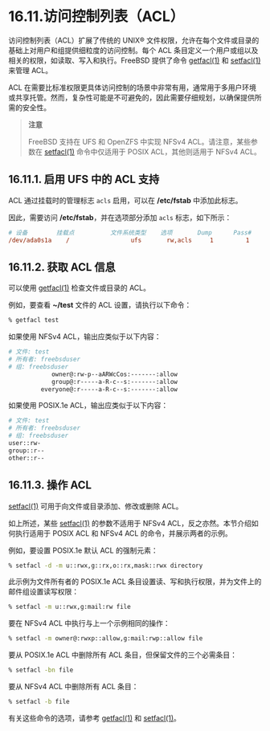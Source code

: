 # 16.11.访问控制列表（ACL）

访问控制列表（ACL）扩展了传统的 UNIX® 文件权限，允许在每个文件或目录的基础上对用户和组提供细粒度的访问控制。每个 ACL 条目定义一个用户或组以及相关的权限，如读取、写入和执行。FreeBSD 提供了命令 [getfacl(1)](https://man.freebsd.org/cgi/man.cgi?query=getfacl&sektion=1&format=html) 和 [setfacl(1)](https://man.freebsd.org/cgi/man.cgi?query=setfacl&sektion=1&format=html) 来管理 ACL。

ACL 在需要比标准权限更具体访问控制的场景中非常有用，通常用于多用户环境或共享托管。然而，复杂性可能是不可避免的，因此需要仔细规划，以确保提供所需的安全性。

>**注意**
>
>FreeBSD 支持在 UFS 和 OpenZFS 中实现 NFSv4 ACL。请注意，某些参数在 [setfacl(1)](https://man.freebsd.org/cgi/man.cgi?query=setfacl&sektion=1&format=html) 命令中仅适用于 POSIX ACL，其他则适用于 NFSv4 ACL。

## 16.11.1. 启用 UFS 中的 ACL 支持

ACL 通过挂载时的管理标志 `acls` 启用，可以在 **/etc/fstab** 中添加此标志。

因此，需要访问 **/etc/fstab**，并在选项部分添加 `acls` 标志，如下所示：

```ini
# 设备        挂载点          文件系统类型    选项       Dump      Pass#
/dev/ada0s1a    /                 ufs       rw,acls     1         1
```

## 16.11.2. 获取 ACL 信息

可以使用 [getfacl(1)](https://man.freebsd.org/cgi/man.cgi?query=getfacl&sektion=1&format=html) 检查文件或目录的 ACL。

例如，要查看 **~/test** 文件的 ACL 设置，请执行以下命令：

```sh
% getfacl test
```

如果使用 NFSv4 ACL，输出应类似于以下内容：

```sh
# 文件: test
# 所有者: freebsduser
# 组: freebsduser
            owner@:rw-p--aARWcCos:-------:allow
            group@:r-----a-R-c--s:-------:allow
         everyone@:r-----a-R-c--s:-------:allow
```

如果使用 POSIX.1e ACL，输出应类似于以下内容：

```sh
# 文件: test
# 所有者: freebsduser
# 组: freebsduser
user::rw-
group::r--
other::r--
```

## 16.11.3. 操作 ACL

[setfacl(1)](https://man.freebsd.org/cgi/man.cgi?query=setfacl&sektion=1&format=html) 可用于向文件或目录添加、修改或删除 ACL。

如上所述，某些 [setfacl(1)](https://man.freebsd.org/cgi/man.cgi?query=setfacl&sektion=1&format=html) 的参数不适用于 NFSv4 ACL，反之亦然。本节介绍如何执行适用于 POSIX ACL 和 NFSv4 ACL 的命令，并展示两者的示例。

例如，要设置 POSIX.1e 默认 ACL 的强制元素：

```sh
% setfacl -d -m u::rwx,g::rx,o::rx,mask::rwx directory
```

此示例为文件所有者的 POSIX.1e ACL 条目设置读、写和执行权限，并为文件上的邮件组设置读写权限：

```sh
% setfacl -m u::rwx,g:mail:rw file
```

要在 NFSv4 ACL 中执行与上一个示例相同的操作：

```sh
% setfacl -m owner@:rwxp::allow,g:mail:rwp::allow file
```

要从 POSIX.1e ACL 中删除所有 ACL 条目，但保留文件的三个必需条目：

```sh
% setfacl -bn file
```

要从 NFSv4 ACL 中删除所有 ACL 条目：

```sh
% setfacl -b file
```

有关这些命令的选项，请参考 [getfacl(1)](https://man.freebsd.org/cgi/man.cgi?query=getfacl&sektion=1&format=html) 和 [setfacl(1)](https://man.freebsd.org/cgi/man.cgi?query=setfacl&sektion=1&format=html)。
